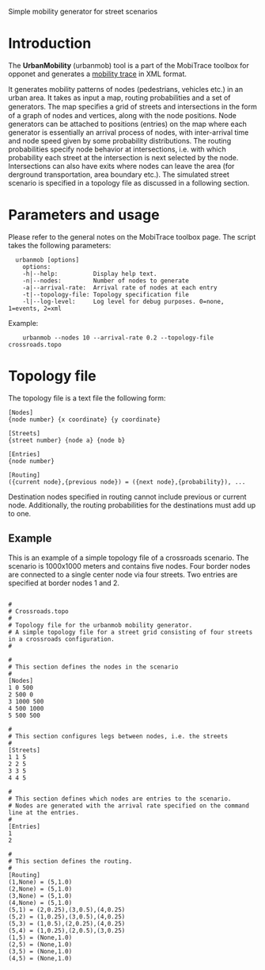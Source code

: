 Simple mobility generator for street scenarios

# Introduction #

The **UrbanMobility** (urbanmob) tool is a part of the MobiTrace toolbox for opponet and generates a [mobility trace](TraceFileFormat.md) in XML format.

It generates mobility patterns of nodes (pedestrians, vehicles etc.) in an urban area. It takes as input a map, routing probabilities and a set of generators. The map speciﬁes a grid of streets and intersections in the form of a graph of nodes and vertices, along with the node positions. Node generators can be attached to positions (entries) on the map where each generator is essentially an arrival process of nodes, with inter-arrival time and node speed given by some probability distributions. The routing probabilities specify node behavior at intersections, i.e. with which probability each street at the intersection is next selected by the node. Intersections can also have exits where nodes can leave the area (for derground transportation, area boundary etc.). The simulated street scenario is specified in a topology file as discussed in a following section.


# Parameters and usage #

Please refer to the general notes on the MobiTrace toolbox page. The script takes the following parameters:

```
  urbanmob [options]
    options:
    -h|--help:          Display help text.
    -n|--nodes:         Number of nodes to generate
    -a|--arrival-rate:  Arrival rate of nodes at each entry
    -t|--topology-file: Topology specification file
    -l|--log-level:     Log level for debug purposes. 0=none, 1=events, 2=xml
```

Example:
```
    urbanmob --nodes 10 --arrival-rate 0.2 --topology-file crossroads.topo
```

# Topology file #

The topology file is a text file the following form:

```
[Nodes]
{node number} {x coordinate} {y coordinate}

[Streets]
{street number} {node a} {node b}

[Entries]
{node number}

[Routing]
({current node},{previous node}) = ({next node},{probability}), ...
```

Destination nodes specified in routing cannot include previous or current node. Additionally, the routing probabilities for the destinations must add up to one.


## Example ##

This is an example of a simple topology file of a crossroads scenario. The scenario is 1000x1000 meters and contains five nodes. Four border nodes are connected to a single center node via four streets. Two entries are specified at border nodes 1 and 2.

```

#
# Crossroads.topo
#
# Topology file for the urbanmob mobility generator.
# A simple topology file for a street grid consisting of four streets in a crossroads configuration.
#

#
# This section defines the nodes in the scenario
#
[Nodes]
1 0 500
2 500 0
3 1000 500
4 500 1000
5 500 500

#
# This section configures legs between nodes, i.e. the streets
#
[Streets]
1 1 5
2 2 5
3 3 5
4 4 5

#
# This section defines which nodes are entries to the scenario.
# Nodes are generated with the arrival rate specified on the command line at the entries.
#
[Entries]
1
2

#
# This section defines the routing.
#
[Routing]
(1,None) = (5,1.0)
(2,None) = (5,1.0)
(3,None) = (5,1.0)
(4,None) = (5,1.0)
(5,1) = (2,0.25),(3,0.5),(4,0.25)
(5,2) = (1,0.25),(3,0.5),(4,0.25)
(5,3) = (1,0.5),(2,0.25),(4,0.25)
(5,4) = (1,0.25),(2,0.5),(3,0.25)      
(1,5) = (None,1.0)
(2,5) = (None,1.0)
(3,5) = (None,1.0)
(4,5) = (None,1.0)      
```
